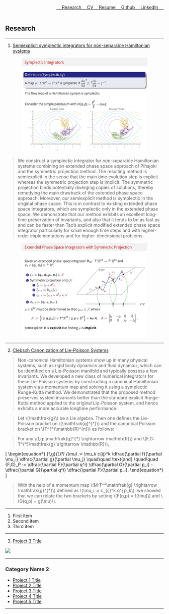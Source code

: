<a href="https://www.linkedin.com/in/buddhika159/" style="float: right;">LinkedIn &emsp;</a> 
<a href="https://github.com/buddhika159" style="float: right;">&emsp; Github &emsp;</a> 
<a href="pdf/Resume.pdf" style="float: right;" >&emsp; Resume</a>
<a href="pdf/Buddhika CV.pdf" style="float: right;" >&emsp; CV</a>
<a href="Research.html" style="float: right;">&emsp; Research</a>
<br><br>



## Research

---

 1. [Semiexplicit symplectic integrators for non-separable Hamiltonian systems](https://www.ams.org/journals/mcom/2023-92-339/S0025-5718-2022-03778-9/home.html)

<div style="text-align: center;">
  <img src="images/semiexplicit slide 1.jpg?raw=true" style="width: 400px; height: 300px;" />
</div>

>We construct a symplectic integrator for non-separable Hamiltonian systems combining an extended phase space approach of Pihajoki and the symmetric projection method. The resulting method is semiexplicit in the sense that the main time evolution step is explicit whereas the symmetric projection step is implicit. The symmetric projection binds potentially diverging copies of solutions, thereby remedying the main drawback of the extended phase space approach. Moreover, our semiexplicit method is symplectic in the original phase space. This is in contrast to existing extended phase space integrators, which are symplectic only in the extended phase space. We demonstrate that our method exhibits an excellent long-time preservation of invariants, and also that it tends to be as fast as and can be faster than Tao’s explicit modified extended phase space integrator particularly for small enough time steps and with higher-order implementations and for higher-dimensional problems.

<div style="text-align: center;">
  <img src="images/semiexplicit slide 2.jpg?raw=true" style="width: 400px; height: 300px;" />
</div>

---
 2. [Clebsch Canonization of Lie-Poisson Systems](https://www.aimsciences.org/article/doi/10.3934/jgm.2022017)

> <p> Non-canonical Hamiltonian systems show up in many physical systems, such as rigid body dynamics and fluid dynamics, which can be identified on a Lie-Poisson manifold and typically possess a few invariants. We developed a new class of numerical integrators for these Lie-Poisson systems by constructing a canonical Hamiltonian system via a momentum map and solving it using a symplectic Runge-Kutta method. We demonstrated that the proposed method preserves system invariants better than the standard explicit Runge-Kutta method applied to the original Lie-Poisson system, and hence exhibits a more accurate longtime performance. </p>

> <p> Let \(\mathfrak{g}\) be a Lie algebra. Then one defines the Lie-Poisson bracket on \(\mathfrak{g}^{*}\) and the canonical Poisson bracket on \(T^{*}\mathbb{R}^{n}\) as follows:  </p>
  

> <p> For any \(f,g: \mathfrak{g}^{*} \rightarrow \mathbb{R}\) and \(F,G: T^{*}\mathfrak{g} \rightarrow \mathbb{R}\),
\[
\begin{equation*} 
\{f,g\}_{LP} (\mu) := \mu_k c_{ij}^k  \dfrac{\partial f}{\partial \mu_i} \dfrac{\partial g}{\partial \mu_j} \quad\quad \text{and} \quad\quad 
\{F,G\}_P := \dfrac{\partial F}{\partial q^i} \dfrac{\partial G}{\partial p_i} - \dfrac{\partial G}{\partial q^i} \dfrac{\partial F}{\partial p_i}.
\end{equation*}
\] </p>

> <p> With the help of a momentum map \(M:T^*\mathfrak{g} \rightarrow \mathfrak{g}^{*}\) defined as \(\mu_i := c_{ij}^k q^j p_k\), we showed that we can relate the two brackets by setting \(F(q,p) = f(\mu)\) and \(G(q,p) = g(\mu)\). </p>

---

<ol>
  <li>First item</li>
  <li>Second item</li>
  <li>Third item</li>
</ol>

---
 3. [Project 3 Title](http://example.com/)
<img src="images/dummy_thumbnail.jpg?raw=true"/>

---

### Category Name 2

- [Project 1 Title](http://example.com/)
- [Project 2 Title](http://example.com/)
- [Project 3 Title](http://example.com/)
- [Project 4 Title](http://example.com/)
- [Project 5 Title](http://example.com/)

---



